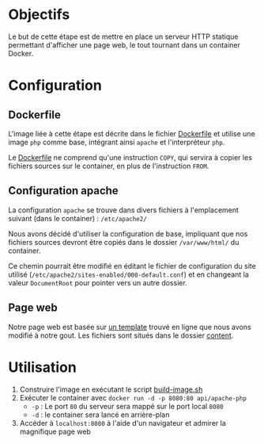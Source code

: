 # Objectifs

Le but de cette étape est de mettre en place un serveur HTTP statique permettant d'afficher une page web, le tout tournant dans un container Docker.

# Configuration

## Dockerfile

L'image liée à cette étape est décrite dans le fichier [Dockerfile](../docker-images/apache-php/Dockerfile) et utilise une image `php` comme base, intégrant ainsi `apache` et l'interpréteur `php`.

 Le [Dockerfile](../docker-images/apache-php/Dockerfile) ne comprend qu'une instruction `COPY`, qui servira à copier les fichiers sources sur le container, en plus de l'instruction `FROM`.

## Configuration apache

La configuration `apache` se trouve dans divers fichiers à l'emplacement suivant (dans le container) : `/etc/apache2/`

Nous avons décidé d'utiliser la configuration de base, impliquant que nos fichiers sources devront être copiés dans le dossier `/var/www/html/` du container.

Ce chemin pourrait être modifié en éditant le fichier de configuration du site utilisé (`/etc/apache2/sites-enabled/000-default.conf`) et en changeant la valeur `DocumentRoot` pour pointer vers un autre dossier.

## Page web

Notre page web est basée sur [un template](https://onepagelove.com/basic-lite) trouvé en ligne que nous avons modifié à notre gout. Les fichiers sont situés dans le dossier [content](../docker-images/apache-php/content/).

# Utilisation

1. Construire l'image en exécutant le script [build-image.sh](../docker-images/apache-php/build-image.sh)
2. Exécuter le container avec `docker run -d -p 8080:80 api/apache-php`
    - `-p` : Le port `80` du serveur sera mappé sur le port local `8080`
    - `-d` : le container sera lancé en arrière-plan
3. Accéder à `localhost:8080` à l'aide d'un navigateur et admirer la magnifique page web